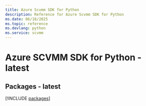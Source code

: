 ```yaml
---
title: Azure Scvmm SDK for Python
description: Reference for Azure Scvmm SDK for Python
ms.date: 06/18/2025
ms.topic: reference
ms.devlang: python
ms.service: scvmm
---
```

# Azure SCVMM SDK for Python - latest
## Packages - latest
[!INCLUDE [packages](scvmm-index.md)]